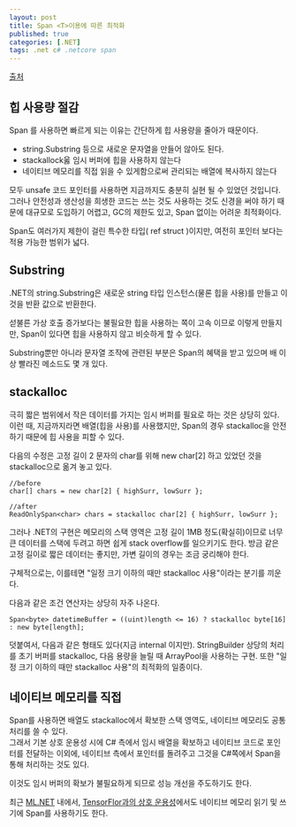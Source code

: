 ```yaml
---
layout: post
title: Span <T>이용에 따른 최적화
published: true
categories: [.NET]
tags: .net c# .netcore span
---
```

[출처](https://ufcpp.net/blog/2018/12/spanify/ )  

## 힙 사용량 절감
Span<T> 를 사용하면 빠르게 되는 이유는 간단하게 힙 사용량을 줄아가 때문이다.  
- string.Substring 등으로 새로운 문자열을 만들어 않아도 된다.
- stackallock욿 임시 버퍼에 힙을 사용하지 않는다
- 네이티브 메모리를 직접 읽을 수 있게함으로써 관리되는 배열에 복사하지 않는다
  
모두 unsafe 코드 포인터를 사용하면 지금까지도 충분히 실현 될 수 있었던 것입니다.  
그러나 안전성과 생산성을 희생한 코드는 쓰는 것도 사용하는 것도 신경을 써야 하기 때문에 대규모로 도입하기 어렵고, GC의 제한도 있고, Span<T> 없이는 어려운 최적화이다.  

Span<T>도 여러가지 제한이 걸린 특수한 타입( ref struct )이지만, 여전히 포인터 보다는 적용 가능한 범위가 넓다.  
  
  
## Substring
.NET의 string.Substring은 새로운 string 타입 인스턴스(물론 힙을 사용)를 만들고 이것을 반환 값으로 반환한다.  

섣불른 가상 호출 증가보다는 불필요한 힙을 사용하는 쪽이 고속 이므로 이렇게 만들지만, Span<char>이 있다면 힙을 사용하지 않고 비슷하게 할 수 있다.  

Substring뿐만 아니라 문자열 조작에 관련된 부분은 Span<T>의 혜택을 받고 있으며 배 이상 빨라진 메소드도 몇 개 있다.  
  
  
## stackalloc
극히 짧은 범위에서 작은 데이터를 가지는 임시 버퍼를 필요로 하는 것은 상당히 있다. 이런 때, 지금까지라면 배열(힙을 사용)를 사용했지만, Span<T>의 경우 stackalloc을 안전하기 때문에 힙 사용을 피할 수 있다.  

다음의 수정은 고정 길이 2 문자의 char를 위해 new char[2] 하고 있었던 것을 stackalloc으로 옮겨 놓고 있다.  
```
//before
char[] chars = new char[2] { highSurr, lowSurr };
 
//after
ReadOnlySpan<char> chars = stackalloc char[2] { highSurr, lowSurr };
```
  
그러나 .NET의 구현은 메모리의 스택 영역은 고정 길이 1MB 정도(확실히)이므로 너무 큰 데이터를 스택에 두려고 하면 쉽게 stack overflow를 일으키기도 한다. 방금 같은 고정 길이로 짧은 데이터는 좋지만, 가변 길이의 경우는 조금 궁리해야 한다.  

구체적으로는, 이를테면 "일정 크기 이하의 때만 stackalloc 사용"이라는 분기를 끼운다.  

다음과 같은 조건 연산자는 상당히 자주 나온다.  
```
Span<byte> datetimeBuffer = ((uint)length <= 16) ? stackalloc byte[16] : new byte[length];
```
  
덧붙여서, 다음과 같은 형태도 있다(지금 internal 이지만). StringBuilder 상당의 처리를 초기 버퍼를 stackalloc, 다음 용량을 늘릴 때 ArrayPool을 사용하는 구현. 또한 "일정 크기 이하의 때만 stackalloc 사용"의 최적화의 일종이다.  
  
  

## 네이티브 메모리를 직접
Span<T>를 사용하면 배열도 stackalloc에서 확보한 스택 영역도, 네이티브 메모리도 공통 처리를 쓸 수 있다.  
그래서 기본 상호 운용성 시에 C# 측에서 임시 배열을 확보하고 네이티브 코드로 포인터를 전달하는 이외에, 네이티브 측에서 포인터를 돌려주고 그것을 C#쪽에서 Span<T>을 통해 처리하는 것도 있다.  

이것도 임시 버퍼의 확보가 불필요하게 되므로 성능 개선을 주도하기도 한다.  

최근 [ML.NET](https://github.com/dotnet/machinelearning) 내에서, [TensorFlor과의 상호 운용성](https://github.com/dotnet/machinelearning/blob/e2e1aa8a2b43aa0b5ea5d8b3851b6a0d175f7916/src/Microsoft.ML.TensorFlow/TensorflowTransform.cs)에서도 네이티브 메모리 읽기 및 쓰기에 Span<T>를 사용하기도 한다.  